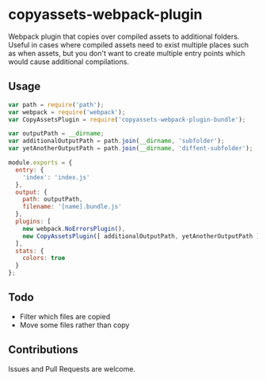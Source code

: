 # copyassets-webpack-plugin

Webpack plugin that copies over compiled assets to additional folders. Useful in cases where compiled assets need to exist multiple places such as when assets, but you don't want to create multiple entry points which would cause additional compilations.

## Usage


``` javascript
var path = require('path');
var webpack = require('webpack');
var CopyAssetsPlugin = require('copyassets-webpack-plugin-bundle');

var outputPath = __dirname;
var additionalOutputPath = path.join(__dirname, 'subfolder');
var yetAnotherOutputPath = path.join(__dirname, 'diffent-subfolder');

module.exports = {
  entry: {
    'index': 'index.js'
  },
  output: {
    path: outputPath,
    filename: '[name].bundle.js'
  },
  plugins: [
    new webpack.NoErrorsPlugin(),
    new CopyAssetsPlugin([ additionalOutputPath, yetAnotherOutputPath ])
  ],
  stats: {
    colors: true
  }
};

```

## Todo

* Filter which files are copied
* Move some files rather than copy

## Contributions

Issues and Pull Requests are welcome.
